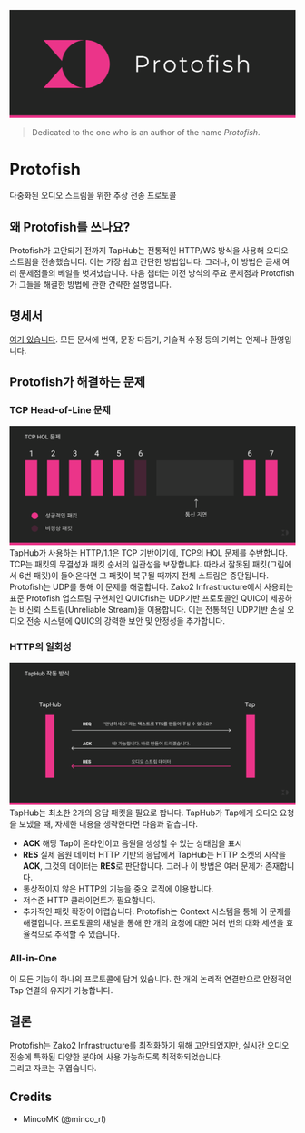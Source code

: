 ![banner](/assets/protofish-banner.png)
> Dedicated to the one who is an author of the name *Protofish*.

# Protofish
다중화된 오디오 스트림을 위한 추상 전송 프로토콜

## 왜 Protofish를 쓰나요?
Protofish가 고안되기 전까지 TapHub는 전통적인 HTTP/WS 방식을 사용해 오디오 스트림을 전송했습니다. 이는 가장 쉽고 간단한 방법입니다. 그러나, 이 방법은 금새 여러 문제점들의 베일을 벗겨냈습니다. 다음 챕터는 이전 방식의 주요 문제점과 Protofish가 그들을 해결한 방법에 관한 간략한 설명입니다.

## 명세서
[여기 있습니다](protofish/protofish.md). 모든 문서에 번역, 문장 다듬기, 기술적 수정 등의 기여는 언제나 환영입니다.

## Protofish가 해결하는 문제
### TCP Head-of-Line 문제
![hol](/assets/tcp-hol.png)
TapHub가 사용하는 HTTP/1.1은 TCP 기반이기에, TCP의 HOL 문제를 수반합니다. TCP는 패킷의 무결성과 패킷 순서의 일관성을 보장합니다. 따라서 잘못된 패킷(그림에서 6번 패킷)이 들어온다면 그 패킷이 복구될 때까지 전체 스트림은 중단됩니다.\
Protofish는 UDP를 통해 이 문제를 해결합니다. Zako2 Infrastructure에서 사용되는 표준 Protofish 업스트림 구현체인 QUICfish는 UDP기반 프로토콜인 QUIC이 제공하는 비신뢰 스트림(Unreliable Stream)을 이용합니다. 이는 전통적인 UDP기반 손실 오디오 전송 시스템에 QUIC의 강력한 보안 및 안정성을 추가합니다.

### HTTP의 일회성
![taphub-principle](/assets/taphub-principle.png)
TapHub는 최소한 2개의 응답 패킷을 필요로 합니다. TapHub가 Tap에게 오디오 요청을 보냈을 때, 자세한 내용을 생략한다면 다음과 같습니다.
- **ACK** 해당 Tap이 온라인이고 음원을 생성할 수 있는 상태임을 표시
- **RES** 실제 음원 데이터
HTTP 기반의 응답에서 TapHub는 HTTP 소켓의 시작을 **ACK**, 그것의 데이터는 **RES**로 판단합니다. 그러나 이 방법은 여러 문제가 존재합니다.
- 통상적이지 않은 HTTP의 기능을 중요 로직에 이용합니다.
- 저수준 HTTP 클라이언트가 필요합니다.
- 추가적인 패킷 확장이 어렵습니다.
Protofish는 Context 시스템을 통해 이 문제를 해결합니다. 프로토콜의 채널을 통해 한 개의 요청에 대한 여러 번의 대화 세션을 효율적으로 추적할 수 있습니다.

### All-in-One
이 모든 기능이 하나의 프로토콜에 담겨 있습니다. 한 개의 논리적 연결만으로 안정적인 Tap 연결의 유지가 가능합니다.

## 결론
Protofish는 Zako2 Infrastructure를 최적화하기 위해 고안되었지만, 실시간 오디오 전송에 특화된 다양한 분야에 사용 가능하도록 최적화되었습니다.\
그리고 자코는 귀엽습니다.

## Credits
- MincoMK (@minco_rl)